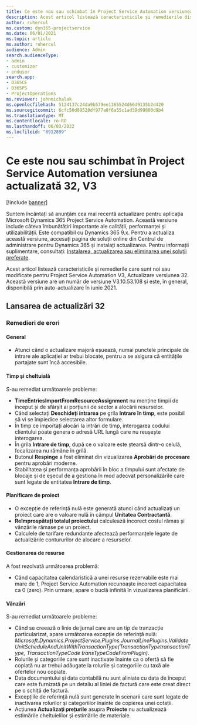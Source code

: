 ```yaml
---
title: Ce este nou sau schimbat în Project Service Automation versiunea actualizată 32, V3
description: Acest articol listează caracteristicile și remedierile disponibile în Project Service Automation Update Versiunea 32, V3.
author: ruhercul
ms.custom: dyn365-projectservice
ms.date: 06/01/2021
ms.topic: article
ms.author: ruhercul
audience: Admin
search.audienceType:
- admin
- customizer
- enduser
search.app:
- D365CE
- D365PS
- ProjectOperations
ms.reviewer: johnmichalak
ms.openlocfilehash: 5124137c24da9b579ee1365524d66d9135b2d420
ms.sourcegitcommit: 6cfc50d89528df977a8f6a55c1ad39d99800d9b4
ms.translationtype: MT
ms.contentlocale: ro-RO
ms.lasthandoff: 06/03/2022
ms.locfileid: "8912899"
---
```

# <a name="whats-new-or-changed-in-project-service-automation-update-release-32-v3"></a>Ce este nou sau schimbat în Project Service Automation versiunea actualizată 32, V3

[!include [banner](../includes/psa-now-project-operations.md)]

Suntem încântați să anunțăm cea mai recentă actualizare pentru aplicația Microsoft Dynamics 365 Project Service Automation. Această versiune include câteva îmbunătățiri importante ale calității, performanței și utilizabilității. Este compatibil cu Dynamics 365 9.x. Pentru a actualiza această versiune, accesați pagina de soluții online din Centrul de administrare pentru Dynamics 365 și instalați actualizarea. Pentru informații suplimentare, consultați: [Instalarea, actualizarea sau eliminarea unei soluții preferate](/power-platform/admin/install-remove-preferred-solution).

Acest articol listează caracteristicile și remedierile care sunt noi sau modificate pentru Project Service Automation V3, Actualizare versiunea 32. Această versiune are un număr de versiune V3.10.53.108 și este, în general, disponibilă prin auto-actualizare în iunie 2021.

## <a name="update-release-32"></a>Lansarea de actualizări 32

### <a name="bug-fixes"></a>Remedieri de erori

#### <a name="general"></a>General

- Atunci când o actualizare majoră eșuează, numai punctele principale de intrare ale aplicației ar trebui blocate, pentru a se asigura că entitățile partajate sunt încă accesibile.

#### <a name="time-and-expense"></a>Timp și cheltuială

S-au remediat următoarele probleme:

- **TimeEntriesImportFromResourceAssignment** nu menține timpii de început și de sfârșit ai porțiunii de sector a alocării resurselor.
- Când selectați **Deschideți intrarea** pe grila **Intrare în timp**, este posibil să vi se împiedice selectarea altor formulare.
- În timp ce importați alocări la intrări de timp, interogarea codului clientului poate genera o adresă URL lungă care nu reușește interogarea.
- În grila **Intrare de timp**, după ce o valoare este ștearsă dintr-o celulă, focalizarea nu rămâne în grilă.
- Butonul **Respinge** a fost eliminat din vizualizarea **Aprobări de procesare** pentru aprobări moderne.
- Stabilitatea și performanța aprobării în bloc a timpului sunt afectate de blocaje și de eșecul de a gestiona în mod adecvat personalizările care sunt legate de entitatea **Intrare de timp**.

#### <a name="project-planning"></a>Planificare de proiect

- O excepție de referință nulă este generată atunci când actualizați un proiect care are o valoare nulă în câmpul **Unitatea Contractantă**.
- **Reîmprospătați totalul proiectului** calculează incorect costul rămas și vânzările rămase pe un proiect.
- Calculele de tarifare redundante afectează performanțele legate de actualizările contururilor de alocare a resurselor.

#### <a name="resource-management"></a>Gestionarea de resurse

A fost rezolvată următoarea problemă:

- Când capacitatea calendaristică a unei resurse rezervabile este mai mare de 1, Project Service Automation recunoaște incorect capacitatea ca 0 (zero). Prin urmare, apare o buclă infinită în vizualizarea planificării.

#### <a name="sales"></a>Vânzări

S-au remediat următoarele probleme:

- Când se creează o linie de jurnal care are un tip de tranzacție particularizat, apare următoarea excepție de referință nulă: *Microsoft.Dynamics.ProjectService.Plugins.JournalLinePlugins.ValidateUnitScheduleAndUnitWithTransactionType(TransactionTypetransactionType, TransactionTypeCode transTypeCodeFromPlugin)*.
- Rolurile și categoriile care sunt inactivate înainte ca o ofertă să fie copiată nu ar trebui adăugate la rolurile și categoriile cu taxă ale ofertelor nou copiate.
- Data documentului și data contabilă nu sunt aliniate cu data de început care este furnizată pe un detaliu al liniei de factură care este creat direct pe o schiță de factură.
- Excepțiile de referință nulă sunt generate în scenarii care sunt legate de inactivarea rolurilor și categoriilor înainte de copierea unei cotații.
- Acțiunea **Actualizați prețurile** asupra **Proiecte** nu actualizează estimările cheltuielilor și estimările de materiale.
